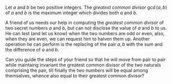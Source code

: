 Let $a$ and $b$ be two positive integers.
The *greatest common divisor* $\gcd(a,b)$ of $a$ and $b$ is the maximum integer which divides both $a$ and $b$.

A friend of us needs our help in computing the *greatest common divisor* of two secret numbers $a$ and $b$, but can not disclose the value of $a$ and $b$ to us.
He can test (and let us know) when the two numbers are odd or even, also, when they are even, we can request him to halven them up.
Another operation he can perform is the replacing of the pair $a,b$
with the sum and the difference of $a$ and $b$.

Can you guide the steps of your friend so that he will move from pair to pair while maintaing invariant the greatest common divisor of the two naturals comprising the pair, till finally the two numbers will be equal among themselves, whence also equal to their greatest common divisor? 

